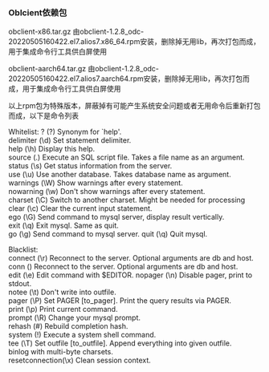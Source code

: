 ### Oblcient依赖包

obclient-x86.tar.gz 由obclient-1.2.8_odc-20220505160422.el7.alios7.x86_64.rpm安装，删除掉无用lib，再次打包而成，用于集成命令行工具供白屏使用

obclient-aarch64.tar.gz 由obclient-1.2.8_odc-20220505160422.el7.alios7.aarch64.rpm安装，删除掉无用lib，再次打包而成，用于集成命令行工具供白屏使用

以上rpm包为特殊版本，屏蔽掉有可能产生系统安全问题或者无用命令后重新打包而成，以下是命令列表

Whitelist:
?         (\?) Synonym for `help'.  
delimiter (\d) Set statement delimiter.  
help      (\h) Display this help.  
source    (\.) Execute an SQL script file. Takes a file name as an argument.  
status    (\s) Get status information from the server.  
use       (\u) Use another database. Takes database name as argument.  
warnings  (\W) Show warnings after every statement.  
nowarning (\w) Don't show warnings after every statement.  
charset   (\C) Switch to another charset. Might be needed for processing  
clear     (\c) Clear the current input statement.  
ego       (\G) Send command to mysql server, display result vertically.  
exit      (\q) Exit mysql. Same as quit.  
go        (\g) Send command to mysql server.
quit      (\q) Quit mysql.  

Blacklist:  
connect   (\r) Reconnect to the server. Optional arguments are db and host.  
conn      (\) Reconnect to the server. Optional arguments are db and host.  
edit      (\e) Edit command with $EDITOR.
nopager   (\n) Disable pager, print to stdout.  
notee     (\t) Don't write into outfile.  
pager     (\P) Set PAGER [to_pager]. Print the query results via PAGER.  
print     (\p) Print current command.  
prompt    (\R) Change your mysql prompt.  
rehash    (\#) Rebuild completion hash.  
system    (\!) Execute a system shell command.  
tee       (\T) Set outfile [to_outfile]. Append everything into given outfile.  
binlog with multi-byte charsets.  
resetconnection(\x) Clean session context.  